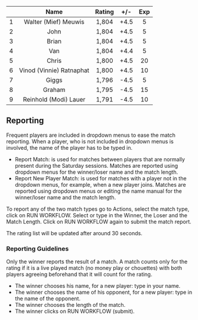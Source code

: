 | |Name|Rating|+/-|Exp|
|-|:--:|:----:|:-:|:-:|
|1|Walter (Mief) Meuwis|1,804|+4.5|5|
|2|John|1,804|+4.5|5|
|3|Brian|1,804|+4.5|5|
|4|Van|1,804|+4.4|5|
|5|Chris|1,800|+4.5|20|
|6|Vinod (Vinnie) Ratnaphat|1,800|+4.5|10|
|7|Giggs|1,796|-4.5|5|
|8|Graham|1,795|-4.5|15|
|9|Reinhold (Modi) Lauer|1,791|-4.5|10|

 

## Reporting

Frequent players are included in dropdown menus to ease the match reporting.
When a player, who is not included in dropdown menus is involved, the name of the player has to be typed in.

- Report Match:  is used for matches between players that are normally present during the Saturday sessions.
Matches are reported using dropdown menus for the winner/loser name and the match length.
- Report New Player Match:  is used for matches with a player not in the dropdown menus, for example, when a new player joins.
Matches are reported using dropdown menus or editing the name manual for the winner/loser name and the match length.

To report any of the two match types go to Actions, select the match type, click on RUN WORKFLOW.
Select or type in the Winner, the Loser and the Match Length.
Click on RUN WORKFLOW again to submit the match report.

The rating list will be updated after around 30 seconds.

### Reporting Guidelines

Only the winner reports the result of a match.
A match counts only for the rating if it is a live played match (no money play or chouettes)
with both players agreeing beforehand that it will count for the rating.

- The winner chooses his name, for a new player: type in your name.
- The winner chooses the name of his opponent, for a new player: type in the name of the opponent.
- The winner chooses the length of the match.
- The winner clicks on RUN WORKFLOW (submit).
